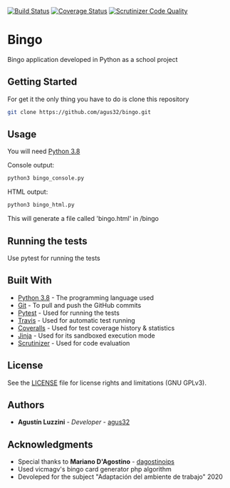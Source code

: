 [![Build Status](https://travis-ci.com/agus32/bingo.svg?branch=master)](https://travis-ci.com/agus32/bingo) 
[![Coverage Status](https://coveralls.io/repos/github/agus32/bingo/badge.svg?branch=master)](https://coveralls.io/github/agus32/bingo?branch=master)
[![Scrutinizer Code Quality](https://scrutinizer-ci.com/g/agus32/bingo/badges/quality-score.png?b=master)](https://scrutinizer-ci.com/g/agus32/bingo/?branch=master)
# Bingo

Bingo application developed in Python as a school project

## Getting Started

For get it the only thing you have to do is clone this repository 
```bash
git clone https://github.com/agus32/bingo.git
```

## Usage

You will need [Python 3.8](https://www.python.org/)

Console output:
```bash
python3 bingo_console.py
```
HTML output:
```bash
python3 bingo_html.py
```
This will generate a file called 'bingo.html' in /bingo

## Running the tests

Use pytest for running the tests


## Built With

* [Python 3.8](https://www.python.org/) - The programming language used
* [Git](https://git-scm.com/) - To pull and push the GitHub commits
* [Pytest](https://docs.pytest.org) - Used for running the tests
* [Travis](https://travis-ci.com) - Used for automatic test running
* [Coveralls](https://coveralls.io/) - Used for test coverage history & statistics
* [Jinja](https://palletsprojects.com/p/jinja/) - Used for its sandboxed execution mode
* [Scrutinizer](https://scrutinizer-ci.com) - Used for code evaluation

## License
See the [LICENSE](https://github.com/agus32/bingo/blob/master/LICENSE.md) file for license rights and limitations (GNU GPLv3).

## Authors

* **Agustín Luzzini** - *Developer* - [agus32](https://github.com/agus32)

## Acknowledgments

* Special thanks to **Mariano D'Agostino** - [dagostinoips](https://github.com/dagostinoips)
* Used vicmagv's bingo card generator php algorithm
* Devoleped for the subject "Adaptación del ambiente de trabajo" 2020
